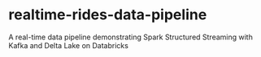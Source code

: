 # realtime-rides-data-pipeline
A real-time data pipeline demonstrating Spark Structured Streaming with Kafka and Delta Lake on Databricks
